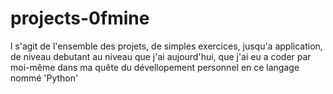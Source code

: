 # projects-0fmine
l s'agit de l'ensemble des projets, de simples exercices, jusqu'a application, de niveau debutant au niveau que j'ai aujourd'hui, que j'ai eu a coder par moi-même dans ma quête du dévellopement personnel en ce langage nommé 'Python'
